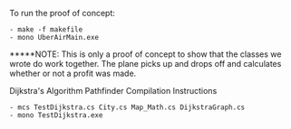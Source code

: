 To run the proof of concept:

    - make -f makefile
    - mono UberAirMain.exe

*****NOTE: This is only a proof of concept to show that the classes we wrote do work together. The plane picks up and drops off and calculates whether or not
           a profit was made.

Dijkstra's Algorithm Pathfinder Compilation Instructions

    - mcs TestDijkstra.cs City.cs Map_Math.cs DijkstraGraph.cs
    - mono TestDijkstra.exe
